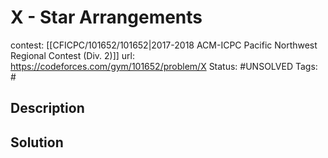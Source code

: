# X - Star Arrangements

contest: [[CFICPC/101652/101652|2017-2018 ACM-ICPC Pacific Northwest Regional Contest (Div. 2)]]
url: https://codeforces.com/gym/101652/problem/X
Status: #UNSOLVED
Tags: #

## Description

## Solution

